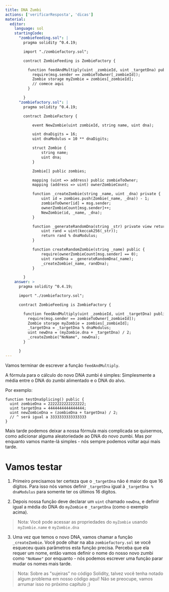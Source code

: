 ```yaml
---
title: DNA Zumbi
actions: ['verificarResposta', 'dicas']
material:
  editor:
    language: sol
    startingCode:
      "zombiefeeding.sol": |
        pragma solidity ^0.4.19;

        import "./zombiefactory.sol";

        contract ZombieFeeding is ZombieFactory {

          function feedAndMultiply(uint _zombieId, uint _targetDna) public {
            require(msg.sender == zombieToOwner[_zombieId]);
            Zombie storage myZombie = zombies[_zombieId];
            // comece aqui
          }

        }
      "zombiefactory.sol": |
        pragma solidity ^0.4.19;

        contract ZombieFactory {

            event NewZombie(uint zombieId, string name, uint dna);

            uint dnaDigits = 16;
            uint dnaModulus = 10 ** dnaDigits;

            struct Zombie {
                string name;
                uint dna;
            }

            Zombie[] public zombies;

            mapping (uint => address) public zombieToOwner;
            mapping (address => uint) ownerZombieCount;

            function _createZombie(string _name, uint _dna) private {
                uint id = zombies.push(Zombie(_name, _dna)) - 1;
                zombieToOwner[id] = msg.sender;
                ownerZombieCount[msg.sender]++;
                NewZombie(id, _name, _dna);
            }

            function _generateRandomDna(string _str) private view returns (uint) {
                uint rand = uint(keccak256(_str));
                return rand % dnaModulus;
            }

            function createRandomZombie(string _name) public {
                require(ownerZombieCount[msg.sender] == 0);
                uint randDna = _generateRandomDna(_name);
                _createZombie(_name, randDna);
            }

        }
    answer: >
      pragma solidity ^0.4.19;

      import "./zombiefactory.sol";

      contract ZombieFeeding is ZombieFactory {

        function feedAndMultiply(uint _zombieId, uint _targetDna) public {
          require(msg.sender == zombieToOwner[_zombieId]);
          Zombie storage myZombie = zombies[_zombieId];
          _targetDna = _targetDna % dnaModulus;
          uint newDna = (myZombie.dna + _targetDna) / 2;
          _createZombie("NoName", newDna);
        }

      }
---
```


Vamos terminar de escrever a função `feedAndMultiply`.

A fórmula para o cálculo do novo DNA zumbi é simples: Simplesmente a média entre o DNA do zumbi alimentado e o DNA do alvo.

Por exemplo:

```
function testDnaSplicing() public {
  uint zombieDna = 2222222222222222;
  uint targetDna = 4444444444444444;
  uint newZombieDna = (zombieDna + targetDna) / 2;
  // ^ será igual a 3333333333333333
}
```

Mais tarde podemos deixar a nossa fórmula mais complicada se quisermos, como adicionar alguma aleatoriedade ao DNA do novo zumbi. Mas por enquanto vamos mante-lá simples - nós sempre podemos voltar aqui mais tarde.

# Vamos testar

1. Primeiro precisamos ter certeza que o `_targetDna` não é maior do que 16 dígitos. Para isso nós vamos definir `_targetDna` igual à `_targetDna % dnaModulus` para somente ter os últimos 16 dígitos.

2. Depois nossa função deve declarar um `uint` chamado `newDna`, e definir igual a média do DNA do `myZombie` e `_targetDna` (como o exemplo acima).

  > Nota: Você pode acessar as propriedades do `myZombie` usando `myZombie.name` e `myZombie.dna`

3. Uma vez que temos o novo DNA, vamos chamar a função `_createZombie`. Você pode olhar na aba `zombiefactory.sol` se você esqueceu quais parâmetros esta função precisa. Perceba que ela requer um nome, então vamos definir o nome do nosso novo zumbi como `"NoName"` por enquanto - nós podemos escrever uma função parar mudar os nomes mais tarde.

> Nota: Sobre as "sujeiras" no código Solidity, talvez você tenha notado algum problema em nosso código aqui! Não se preocupe, vamos arrumar isso no próximo capítulo ;)
